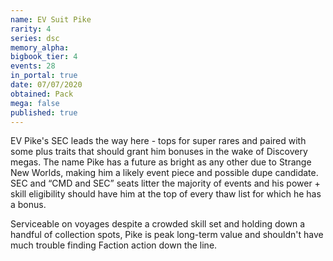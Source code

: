 ```yaml
---
name: EV Suit Pike
rarity: 4
series: dsc
memory_alpha:
bigbook_tier: 4
events: 28
in_portal: true
date: 07/07/2020
obtained: Pack
mega: false
published: true
---
```


EV Pike's SEC leads the way here - tops for super rares and paired with some plus traits that should grant him bonuses in the wake of Discovery megas. The name Pike has a future as bright as any other due to Strange New Worlds, making him a likely event piece and possible dupe candidate. SEC and “CMD and SEC” seats litter the majority of events and his power + skill eligibility should have him at the top of every thaw list for which he has a bonus.

Serviceable on voyages despite a crowded skill set and holding down a handful of collection spots, Pike is peak long-term value and shouldn't have much trouble finding Faction action down the line.
